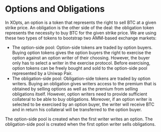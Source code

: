 # Options and Obligations

In XOpts, an option is a token that represents the right to sell BTC at a given strike price. An obligation is the other side of the deal: the obligation token represents the necessity to buy BTC for the given strike price. We are using these two types of tokens to bootstrap two AMM-based exchange markets:

- The option-side pool: Option-side tokens are traded by option buyers. Buying option tokens gives the option buyers the right to exercise the option against an option writer of their choosing. However, the buyer only has to select a writer in the exercise protocol. Before exercising, option tokens can be freely bought and sold to the option-side pool represented by a Uniwap Pair.
- The obligation-side pool: Obligation-side tokens are traded by option writers. Buying an obligation gives writers access to the premium that is obtained by selling options as well as the premium from selling obligations itself. However, option writers need to provide sufficient collateral to be able to buy obligations. Moreover, if an option writer is selected to be exercised by an option buyer, the writer will receive BTC and in return his collateral will be transferred to the option buyer.

The option-side pool is created when the first writer writes an option. The obligation-side pool is created when the first option writer sells obligations.
